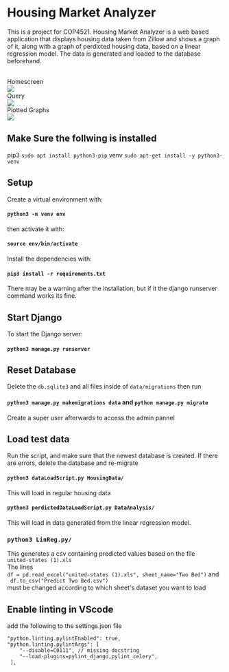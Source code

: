 # Housing Market Analyzer
This is a project for COP4521. Housing Market Analyzer is a web based application that displays housing data taken from Zillow and shows a graph of it, along with a graph of perdicted housing data, based on a linear regression model. The data is generated and loaded to the database beforehand.

<br/>
Homescreen
<br/>
<img src="https://user-images.githubusercontent.com/19595312/91919103-e9327580-ec92-11ea-9ab0-ec87d2528002.PNG"/>

<br/>
Query
</br>
<img src="https://user-images.githubusercontent.com/19595312/91919105-e9327580-ec92-11ea-988b-31458bc012a4.PNG"/>

<br/>
Plotted Graphs
<br/>
<img src="https://user-images.githubusercontent.com/19595312/91919104-e9327580-ec92-11ea-8f43-53039cfcc857.PNG"/>

## Make Sure the follwing is installed

pip3 `sudo apt install python3-pip`
venv `sudo apt-get install -y python3-venv`

## Setup

Create a virtual environment with:

#### `python3 -m venv env`

then activate it with:

#### `source env/bin/activate`

Install the dependencies with:

#### `pip3 install -r requirements.txt`

There may be a warning after the installation, but if it the django runserver command works its fine.

## Start Django

To start the Django server:

#### `python3 manage.py runserver`

## Reset Database

Delete the `db.sqlite3` and all files inside of `data/migrations` then run

#### `python3 manage.py makemigrations data` and `python manage.py migrate`

Create a super user afterwards to access the admin pannel

## Load test data

Run the script, and make sure that the newest database is created. If there are errors, delete the database and re-migrate

#### `python3 dataLoadScript.py HousingData/`

This will load in regular housing data

#### `python3 perdictedDataLoadScript.py DataAnalysis/`

This will load in data generated from the linear regression model.

### `python3 LinReg.py/`

This generates a csv containing predicted values based on the file <br/>`united-states (1).xls` <br/>
The lines <br/> `df = pd.read_excel("united-states (1).xls", sheet_name="Two Bed")` and <br/>
` df.to_csv("Predict Two Bed.csv")` </br>must be changed according to which sheet's dataset you want to load

## Enable linting in VScode

add the following to the settings.json file

```
"python.linting.pylintEnabled": true,
"python.linting.pylintArgs": [
    "--disable=C0111", // missing docstring
    "--load-plugins=pylint_django,pylint_celery",
 ],
```
